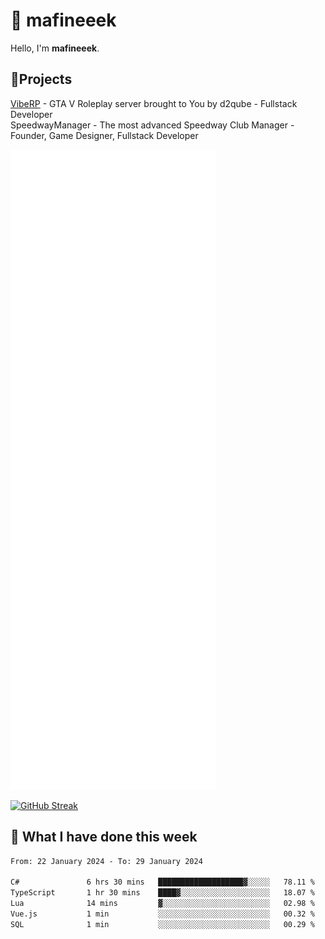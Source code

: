 # 👋 mafineeek
Hello, I'm **mafineeek**.

## 📝Projects

[VibeRP](https://v-rp.pl) - GTA V Roleplay server brought to You by d2qube - Fullstack Developer<br/>
SpeedwayManager - The most advanced Speedway Club Manager - Founder, Game Designer, Fullstack Developer


![](./github-metrics.svg)

[![GitHub Streak](https://streak-stats.demolab.com/?user=mafineeek)](https://git.io/streak-stats)

## 📰 What I have done this week
<!--START_SECTION:waka-->

```txt
From: 22 January 2024 - To: 29 January 2024

C#               6 hrs 30 mins   ███████████████████▓░░░░░   78.11 %
TypeScript       1 hr 30 mins    ████▓░░░░░░░░░░░░░░░░░░░░   18.07 %
Lua              14 mins         ▓░░░░░░░░░░░░░░░░░░░░░░░░   02.98 %
Vue.js           1 min           ░░░░░░░░░░░░░░░░░░░░░░░░░   00.32 %
SQL              1 min           ░░░░░░░░░░░░░░░░░░░░░░░░░   00.29 %
```

<!--END_SECTION:waka-->
